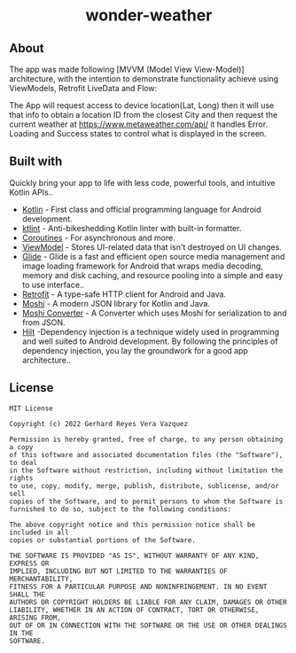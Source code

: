 
<h1 align="center"> wonder-weather</h1>

## About
The app was made following [MVVM (Model View View-Model)] architecture, with the intention to demonstrate functionality achieve using ViewModels, Retrofit LiveData and Flow: 

The App will request access to device location(Lat, Long) then it will use that info to obtain a location ID from the closest City and then request the current weather at https://www.metaweather.com/api/ it handles Error. Loading and Success states to control what is displayed in the screen.

## Built with
 Quickly bring your app to life with less code, powerful tools, and intuitive Kotlin APIs..
- [Kotlin](https://kotlinlang.org/) - First class and official programming language for Android development.
- [ktlint](https://ktlint.github.io/) - Anti-bikeshedding Kotlin linter with built-in formatter.
- [Coroutines](https://kotlinlang.org/docs/reference/coroutines-overview.html) - For asynchronous and more.
- [ViewModel](https://developer.android.com/topic/libraries/architecture/viewmodel) - Stores UI-related data that isn't destroyed on UI changes. 
- [Glide](https://github.com/bumptech/glide) - Glide is a fast and efficient open source media management and image loading framework for Android that wraps media decoding, memory and disk caching, and resource pooling into a simple and easy to use interface..
- [Retrofit](https://square.github.io/retrofit/) - A type-safe HTTP client for Android and Java.
- [Moshi](https://github.com/square/moshi) - A modern JSON library for Kotlin and Java.
- [Moshi Converter](https://github.com/square/retrofit/tree/master/retrofit-converters/moshi) - A Converter which uses Moshi for serialization to and from JSON.
- [Hilt](https://github.com/googlecodelabs/android-hilt) -Dependency injection is a technique widely used in programming and well suited to Android development. By following the principles of dependency injection, you lay the groundwork for a good app architecture..

## License
```
MIT License

Copyright (c) 2022 Gerhard Reyes Vera Vazquez

Permission is hereby granted, free of charge, to any person obtaining a copy
of this software and associated documentation files (the "Software"), to deal
in the Software without restriction, including without limitation the rights
to use, copy, modify, merge, publish, distribute, sublicense, and/or sell
copies of the Software, and to permit persons to whom the Software is
furnished to do so, subject to the following conditions:

The above copyright notice and this permission notice shall be included in all
copies or substantial portions of the Software.

THE SOFTWARE IS PROVIDED "AS IS", WITHOUT WARRANTY OF ANY KIND, EXPRESS OR
IMPLIED, INCLUDING BUT NOT LIMITED TO THE WARRANTIES OF MERCHANTABILITY,
FITNESS FOR A PARTICULAR PURPOSE AND NONINFRINGEMENT. IN NO EVENT SHALL THE
AUTHORS OR COPYRIGHT HOLDERS BE LIABLE FOR ANY CLAIM, DAMAGES OR OTHER
LIABILITY, WHETHER IN AN ACTION OF CONTRACT, TORT OR OTHERWISE, ARISING FROM,
OUT OF OR IN CONNECTION WITH THE SOFTWARE OR THE USE OR OTHER DEALINGS IN THE
SOFTWARE.
```
